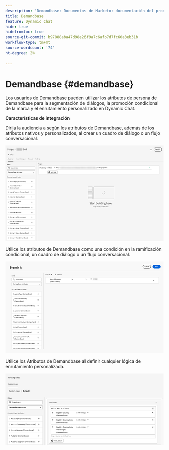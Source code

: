 ```yaml
---
description: 'Demandbase: Documentos de Marketo: documentación del producto'
title: Demandbase
feature: Dynamic Chat
hide: true
hidefromtoc: true
source-git-commit: b97888aba47d98e26f9a7c6afb7d7fc60a3eb31b
workflow-type: tm+mt
source-wordcount: '74'
ht-degree: 2%

---
```


# Demandbase {#demandbase}

Los usuarios de Demandbase pueden utilizar los atributos de persona de Demandbase para la segmentación de diálogos, la promoción condicional de la marca y el enrutamiento personalizado en Dynamic Chat.

**Características de integración**

Dirija la audiencia a según los atributos de Demandbase, además de los atributos nativos y personalizados, al crear un cuadro de diálogo o un flujo conversacional.

![](assets/demandbase-1.png)

Utilice los atributos de Demandbase como una condición en la ramificación condicional, un cuadro de diálogo o un flujo conversacional.

![](assets/demandbase-2.png)

Utilice los Atributos de Demandbase al definir cualquier lógica de enrutamiento personalizada.

![](assets/demandbase-3.png)
